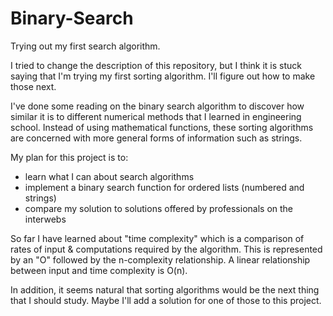 # Binary-Search
Trying out my first search algorithm.

I tried to change the description of this repository, but I think it is stuck saying that I'm trying my first sorting algorithm.  I'll figure out how to make those next.

I've done some reading on the binary search algorithm to discover how similar it is to different numerical methods that I learned in engineering school.  Instead of using mathematical functions, these sorting algorithms are concerned with more general forms of information such as strings.

My plan for this project is to:
- learn what I can about search algorithms
- implement a binary search function for ordered lists (numbered and strings)
- compare my solution to solutions offered by professionals on the interwebs

So far I have learned about "time complexity" which is a comparison of rates of input & computations required by the algorithm.  This is represented by an "O" followed by the n-complexity relationship.  A linear relationship between input and time complexity is O(n).

In addition, it seems natural that sorting algorithms would be the next thing that I should study.  Maybe I'll add a solution for one of those to this project.

